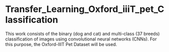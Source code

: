 # Transfer_Learning_Oxford_iiiT_pet_Classification
This work consists of the binary (dog and cat) and multi-class (37 breeds) classification of images using convolutional neural networks (CNNs). For this purpose, the Oxford-IIIT Pet Dataset will be used.
